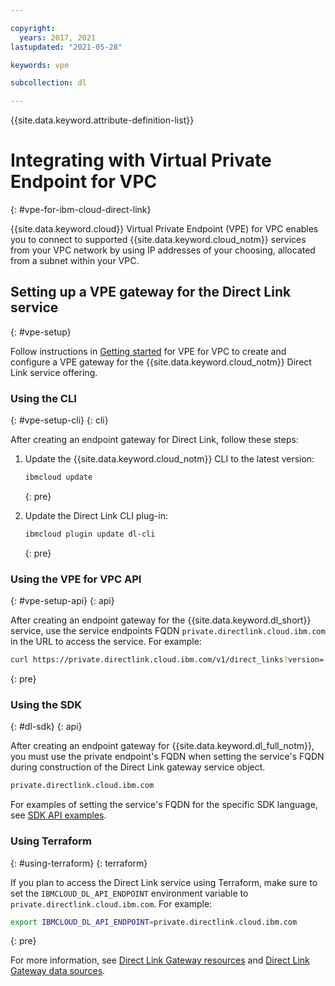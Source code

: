 ```yaml
---

copyright:
  years: 2017, 2021
lastupdated: "2021-05-28"

keywords: vpe

subcollection: dl

---
```


{{site.data.keyword.attribute-definition-list}}

# Integrating with Virtual Private Endpoint for VPC
{: #vpe-for-ibm-cloud-direct-link}

{{site.data.keyword.cloud}} Virtual Private Endpoint (VPE) for VPC enables you to connect to supported {{site.data.keyword.cloud_notm}} services from your VPC network by using IP addresses of your choosing, allocated from a subnet within your VPC.

## Setting up a VPE gateway for the Direct Link service
{: #vpe-setup}

Follow instructions in [Getting started](/docs/vpc?topic=vpc-about-vpe#vpe-getting-started) for VPE for VPC to create and configure a VPE gateway for the {{site.data.keyword.cloud_notm}} Direct Link service offering.

### Using the CLI
{: #vpe-setup-cli}
{: cli}

After creating an endpoint gateway for Direct Link, follow these steps:

1. Update the {{site.data.keyword.cloud_notm}} CLI to the latest version:

   ```sh
   ibmcloud update
   ```
   {: pre}

1. Update the Direct Link CLI plug-in:

   ```sh
   ibmcloud plugin update dl-cli
   ```
   {: pre}

### Using the VPE for VPC API
{: #vpe-setup-api}
{: api}

After creating an endpoint gateway for the {{site.data.keyword.dl_short}} service, use the service endpoints FQDN `private.directlink.cloud.ibm.com` in the URL to access the service. For example:

```sh
curl https://private.directlink.cloud.ibm.com/v1/direct_links?version='2020-03-31' -H "Authorization: Bearer $iam_token"
```
{: pre}

### Using the SDK
{: #dl-sdk}
{: api}

After creating an endpoint gateway for {{site.data.keyword.dl_full_notm}}, you must use the private endpoint's FQDN when setting the service's FQDN during construction of the Direct Link gateway service object.

```sh
private.directlink.cloud.ibm.com
```
For examples of setting the service's FQDN for the specific SDK language, see [SDK API examples](/apidocs/direct_link?code=go#authentication).

### Using Terraform
{: #using-terraform}
{: terraform}

If you plan to access the Direct Link service using Terraform, make sure to set the `IBMCLOUD_DL_API_ENDPOINT` environment variable to `private.directlink.cloud.ibm.com`. For example:

```sh
export IBMCLOUD_DL_API_ENDPOINT=private.directlink.cloud.ibm.com
```
{: pre}

For more information, see [Direct Link Gateway resources](/docs/ibm-cloud-provider-for-terraform?topic=ibm-cloud-provider-for-terraform-dl-gateway-resource) and [Direct Link Gateway data sources](/docs/ibm-cloud-provider-for-terraform?topic=ibm-cloud-provider-for-terraform-dl-gateway-ds).
